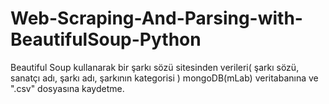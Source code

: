 # Web-Scraping-And-Parsing-with-BeautifulSoup-Python
Beautiful Soup kullanarak bir şarkı sözü sitesinden verileri( şarkı sözü, sanatçı adı, şarkı adı, şarkının kategorisi ) mongoDB(mLab) veritabanına ve ".csv" dosyasına kaydetme.
